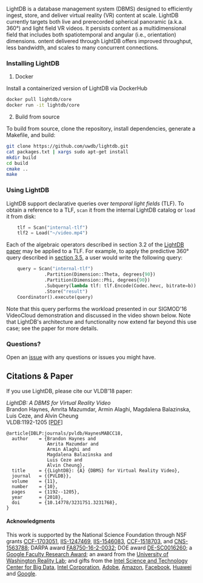 LightDB is a database management system (DBMS) designed
to efficiently ingest, store, and deliver virtual reality (VR)
content at scale. LightDB currently targets both live and prerecorded
spherical panoramic (a.k.a. 360°) and light field VR videos. It persists content
as a multidimensional field that includes both spatiotemporal 
and angular (i.e., orientation) dimensions. 
ontent delivered through LightDB offers improved throughput,
less bandwidth, and scales to many concurrent connections.

### Installing LightDB

1. Docker

Install a containerized version of LightDB via DockerHub

```sh
docker pull lightdb/core
docker run -it lightdb/core
```

2. Build from source

To build from source, clone the repository, install dependencies, generate a Makefile, and build:

```sh
git clone https://github.com/uwdb/lightdb.git
cat packages.txt | xargs sudo apt-get install
mkdir build
cd build
cmake ..
make
```

### Using LightDB

LightDB support declarative queries over _temporal light fields_ (TLF).  To obtain a reference to a TLF, `scan` it from the internal LightDB catalog or `load` it from disk:

```python
    tlf = Scan("internal-tlf")
    tlf2 = Load("~/video.mp4")
```

Each of the algebraic operators described in section 3.2 of the [LightDB paper](http://db.cs.washington.edu/projects/lightdb/p1144-haynes.pdf) may be applied to a TLF.  For example, to apply the predictive 360° query described in [section 3.5](http://db.cs.washington.edu/projects/lightdb/p1144-haynes.pdf), a user would write the following query:

```python
    query = Scan("internal-tlf")
              .Partition(Dimension::Theta, degrees{90})
              .Partition(Dimension::Phi, degrees{90})
              .Subquery(lambda tlf: tlf.Encode(Codec.hevc, bitrate=b))
              .Store("result")
    Coordinator().execute(query)
```

Note that this query performs the workload presented in our SIGMOD'16 VideoCloud demonstration and discussed in the video shown below.  Note that LightDB's architecture and functionality now extend far beyond this use case; see the paper for more details.

### Questions?

Open an [issue](https://github.com/uwdb/lightdb) with any questions or issues you might have.

## Citations & Paper

If you use LightDB, please cite our VLDB'18 paper:

_LightDB: A DBMS for Virtual Reality Video_<br/>
Brandon Haynes, Amrita Mazumdar, Armin Alaghi, Magdalena Balazinska, Luis Ceze, and Alvin Cheung<br />
VLDB:1192-1205 [[PDF]](http://www.vldb.org/pvldb/vol11/p1192-haynes.pdf)

```
@article{DBLP:journals/pvldb/HaynesMABCC18,
  author    = {Brandon Haynes and
               Amrita Mazumdar and
               Armin Alaghi and
               Magdalena Balazinska and
               Luis Ceze and
               Alvin Cheung},
  title     = {{LightDB}: {A} {DBMS} for Virtual Reality Video},
  journal   = {{PVLDB}},
  volume    = {11},
  number    = {10},
  pages     = {1192--1205},
  year      = {2018},
  doi       = {10.14778/3231751.3231768},
}
```

#### Acknowledgments

This work is supported by the National Science Foundation
through NSF grants 
[CCF-1703051](https://www.nsf.gov/awardsearch/showAward?AWD_ID=1703051), 
[IIS-1247469](https://www.nsf.gov/awardsearch/showAward?AWD_ID=1247469), 
[IIS-1546083](https://www.nsf.gov/awardsearch/showAward?AWD_ID=1546083), 
[CCF-1518703](https://www.nsf.gov/awardsearch/showAward?AWD_ID=1518703), and 
[CNS-1563788](https://www.nsf.gov/awardsearch/showAward?AWD_ID=1563788);
DARPA award [FA8750-16-2-0032](https://www.darpa.mil); DOE award [DE-SC0016260](https://science.energy.gov/grants);
a [Google Faculty Research Award](https://docs.google.com/document/d/1IfCmWZ-ClmvmB4gzlApR4htAhYBjKliPGQxLpu6KmaU/edit);
an award from the [University of Washington Reality Lab](https://realitylab.uw.edu);
and gifts from the [Intel Science and Technology Center for Big
Data](http://istc-bigdata.org), [Intel Corporation](https://www.intel.com), [Adobe](http://www.adobe.com), [Amazon](https://www.amazon.com), [Facebook](https://facebook.com), [Huawei](https://www.huawei.com) and [Google](https://google.com).

&nbsp;
